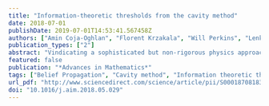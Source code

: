 ```yaml
---
title: "Information-theoretic thresholds from the cavity method"
date: 2018-07-01
publishDate: 2019-07-01T14:53:41.567458Z
authors: ["Amin Coja-Oghlan", "Florent Krzakala", "Will Perkins", "Lenka Zdeborová"]
publication_types: ["2"]
abstract: "Vindicating a sophisticated but non-rigorous physics approach called the cavity method, we establish a formula for the mutual information in statistical inference problems induced by random graphs and we show that the mutual information holds the key to understanding certain important phase transitions in random graph models. We work out several concrete applications of these general results. For instance, we pinpoint the exact condensation phase transition in the Potts antiferromagnet on the random graph, thereby improving prior approximate results (Contucci et al., 2013) [34]. Further, we prove the conjecture from Krzakala et al. (2007) [55] about the condensation phase transition in the random graph coloring problem for any number q≥3 of colors. Moreover, we prove the conjecture on the information-theoretic threshold in the disassortative stochastic block model (Decelle et al., 2011) [35]. Additionally, our general result implies the conjectured formula for the mutual information in Low-Density Generator Matrix codes (Montanari, 2005) [73]."
featured: false
publication: "*Advances in Mathematics*"
tags: ["Belief Propagation", "Cavity method", "Information theoretic thresholds", "Random graph coloring", "Stochastic block model"]
url_pdf: "http://www.sciencedirect.com/science/article/pii/S0001870818302044"
doi: "10.1016/j.aim.2018.05.029"
---
```


